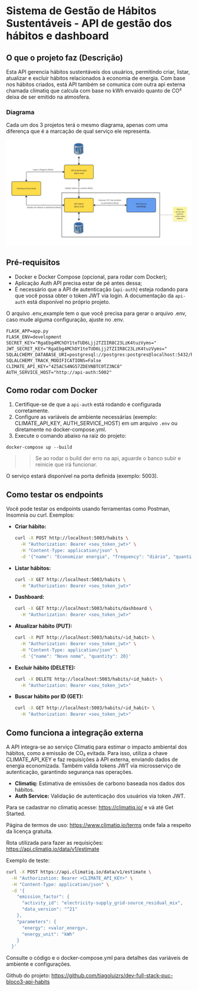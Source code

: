 # Sistema de Gestão de Hábitos Sustentáveis - API de gestão dos hábitos e dashboard

## O que o projeto faz (Descrição)

Esta API gerencia hábitos sustentáveis dos usuários, permitindo criar, listar, atualizar e excluir hábitos relacionados à economia de energia. Com base nos hábitos criados, está API também se comunica com outra api externa chamada climatiq que calcula com base no kWh envaido quanto de CO² deixa de ser emitido na atmosfera.

### Diagrama
Cada um dos 3 projetos terá o mesmo diagrama, apenas com uma diferença que é a marcação de qual serviço ele representa.

![Diagrama](./diagrama-habit.jpg)


## Pré-requisitos
- Docker e Docker Compose (opcional, para rodar com Docker);
- Aplicação Auth API precisa estar de pé antes dessa;
- É necessário que a API de autenticação (`api-auth`) esteja rodando para que você possa obter o token JWT via login. A documentação da `api-auth` está disponível no próprio projeto.

O arquivo .env_example tem o que você precisa para gerar o arquivo .env, caso mude alguma configuração, ajuste no .env.
```
FLASK_APP=app.py
FLASK_ENV=development
SECRET_KEY="RgaEbg4MChDY1teTUD6Ljj2TZIIR8C23LzK4tuzVyms="
JWT_SECRET_KEY="RgaEbg4MChDY1teTUD6Ljj2TZIIR8C23LzK4tuzVyms="
SQLALCHEMY_DATABASE_URI=postgresql://postgres:postgres@localhost:5432/habitsdb
SQLALCHEMY_TRACK_MODIFICATIONS=False
CLIMATE_API_KEY="4Z5ACS4NG57ZDEVNBTC0TZ3NC8"
AUTH_SERVICE_HOST="http://api-auth:5002"
```

## Como rodar com Docker

1. Certifique-se de que a `api-auth` está rodando e configurada corretamente.
2. Configure as variáveis de ambiente necessárias (exemplo: CLIMATE_API_KEY, AUTH_SERVICE_HOST) em um arquivo `.env` ou diretamente no docker-compose.yml.
3. Execute o comando abaixo na raiz do projeto:

```
docker-compose up --build
```

>> Se ao rodar o build der erro na api, aguarde o banco subir e reinicie que irá funcionar.

O serviço estará disponível na porta definida (exemplo: 5003).

## Como testar os endpoints

Você pode testar os endpoints usando ferramentas como Postman, Insomnia ou curl. Exemplos:

- **Criar hábito:**
  ```bash
  curl -X POST http://localhost:5003/habits \
    -H "Authorization: Bearer <seu_token_jwt>" \
    -H "Content-Type: application/json" \
    -d '{"name": "Economizar energia", "frequency": "diário", "quantity": 10, "start_date": "2025-09-01", "location": 1}'
  ```
- **Listar hábitos:**
  ```bash
  curl -X GET http://localhost:5003/habits \
    -H "Authorization: Bearer <seu_token_jwt>"
  ```
- **Dashboard:**
  ```bash
  curl -X GET http://localhost:5003/habits/dashboard \
    -H "Authorization: Bearer <seu_token_jwt>"
  ```
- **Atualizar hábito (PUT):**
  ```bash
  curl -X PUT http://localhost:5003/habits/<id_habit> \
    -H "Authorization: Bearer <seu_token_jwt>" \
    -H "Content-Type: application/json" \
    -d '{"name": "Novo nome", "quantity": 20}'
  ```
- **Excluir hábito (DELETE):**
  ```bash
  curl -X DELETE http://localhost:5003/habits/<id_habit> \
    -H "Authorization: Bearer <seu_token_jwt>"
  ```
- **Buscar hábito por ID (GET):**
  ```bash
  curl -X GET http://localhost:5003/habits/<id_habit> \
    -H "Authorization: Bearer <seu_token_jwt>"
  ```

## Como funciona a integração externa

A API integra-se ao serviço Climatiq para estimar o impacto ambiental dos hábitos, como a emissão de CO₂ evitada. Para isso, utiliza a chave CLIMATE_API_KEY e faz requisições à API externa, enviando dados de energia economizada. Também valida tokens JWT via microsserviço de autenticação, garantindo segurança nas operações.

- **Climatiq:** Estimativa de emissões de carbono baseada nos dados dos hábitos.
- **Auth Service:** Validação de autenticação dos usuários via token JWT.

Para se cadastrar no climatiq acesse: https://climatiq.io/ e vá até Get Started.

Página de termos de uso: https://www.climatiq.io/terms onde fala a respeito da licença gratuita.

Rota utilizada para fazer as requisições: https://api.climatiq.io/data/v1/estimate

Exemplo de teste:
```bash
curl -X POST https://api.climatiq.io/data/v1/estimate \
  -H "Authorization: Bearer <CLIMATE_API_KEY>" \
  -H "Content-Type: application/json" \
  -d '{
    "emission_factor": {
      "activity_id": "electricity-supply_grid-source_residual_mix",
      "data_version": "^21"
    },
    "parameters": {
      "energy": <valor_energy>,
      "energy_unit": "kWh"
    }
  }'
```

Consulte o código e o docker-compose.yml para detalhes das variáveis de ambiente e configurações.

Github do projeto: https://github.com/tiagoluizrs/dev-full-stack-puc-bloco3-api-habits
